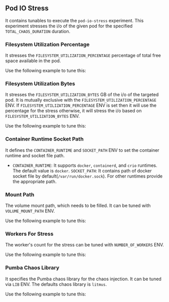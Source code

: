 ## Pod IO Stress

It contains tunables to execute the `pod-io-stress` experiment. This experiment stresses the i/o of the given pod for the specified `TOTAL_CHAOS_DURATION` duration.

### Filesystem Utilization Percentage

It stresses the `FILESYSTEM_UTILIZATION_PERCENTAGE` percentage of total free space available in the pod. 

Use the following example to tune this:
<references to the sample manifest>

### Filesystem Utilization Bytes

It stresses the `FILESYSTEM_UTILIZATION_BYTES` GB of the i/o of the targeted pod. 
It is mutually exclusive with the `FILESYSTEM_UTILIZATION_PERCENTAGE` ENV. If `FILESYSTEM_UTILIZATION_PERCENTAGE` ENV is set then it will use the percentage for the stress otherwise, it will stress the i/o based on `FILESYSTEM_UTILIZATION_BYTES` ENV.

Use the following example to tune this:
<references to the sample manifest>

### Container Runtime Socket Path

It defines the `CONTAINER_RUNTIME` and `SOCKET_PATH` ENV to set the container runtime and socket file path.
- `CONTAINER_RUNTIME`: It supports `docker`, `containerd`, and `crio` runtimes. The default value is `docker`.
`SOCKET_PATH`: It contains path of docker socket file by default(`/var/run/docker.sock`). For other runtimes provide the appropriate path.

### Mount Path

The volume mount path, which needs to be filled. It can be tuned with `VOLUME_MOUNT_PATH` ENV. 

Use the following example to tune this:
<references to the sample manifest>

### Workers For Stress

The worker's count for the stress can be tuned with `NUMBER_OF_WORKERS` ENV. 

Use the following example to tune this:
<references to the sample manifest>

### Pumba Chaos Library

It specifies the Pumba chaos library for the chaos injection. It can be tuned via `LIB` ENV. The defaults chaos library is `litmus`.

Use the following example to tune this:
<references to the sample manifest>